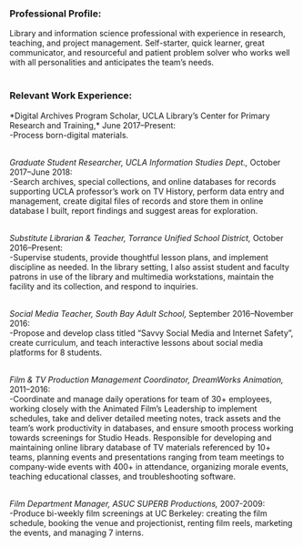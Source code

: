 <h3>Professional Profile:</h3>
Library and information science professional with experience in research, teaching, and project management. Self-starter, quick learner, great communicator, and resourceful and patient problem solver who works well with all personalities and anticipates the team’s needs.<br><br>

<h3>Relevant Work Experience:</h3> 
*Digital Archives Program Scholar, UCLA Library’s Center for Primary Research and Training,* June 2017–Present:<br> 
-Process born-digital materials. <br><br>

*Graduate Student Researcher, UCLA Information Studies Dept.,* October 2017–June 2018: <br>
-Search archives, special collections, and online databases for records supporting UCLA professor’s work on TV History, perform data entry and management, create digital files of records and store them in online database I built, report findings and suggest areas for exploration.<br><br>

*Substitute Librarian & Teacher, Torrance Unified School District,* October 2016–Present:<br>
-Supervise students, provide thoughtful lesson plans, and implement discipline as needed. In the library setting, I also assist student and faculty patrons in use of the library and multimedia workstations, maintain the facility and its collection, and respond to inquiries.<br><br>

*Social Media Teacher, South Bay Adult School,* September 2016–November 2016:<br>
-Propose and develop class titled “Savvy Social Media and Internet Safety”, create curriculum, and teach interactive lessons about social media platforms for 8 students.<br><br>

*Film & TV Production Management Coordinator, DreamWorks Animation,* 2011–2016:<br>
-Coordinate and manage daily operations for team of 30+ employees, working closely with the Animated Film’s Leadership to implement schedules, take and deliver detailed meeting notes, track assets and the team’s work productivity in databases, and ensure smooth process working towards screenings for Studio Heads. Responsible for developing and maintaining online library database of TV materials referenced by 10+  teams, planning events and presentations ranging from team meetings to company-wide events with 400+ in attendance, organizing morale events, teaching educational classes, and troubleshooting software.<br><br>

*Film Department Manager, ASUC SUPERB Productions,* 2007-2009:<br>
-Produce bi-weekly film screenings at UC Berkeley: creating the film schedule, booking the venue and projectionist, renting film reels, marketing the events, and managing 7 interns.<br><br>

